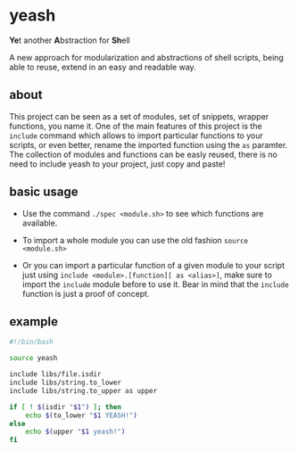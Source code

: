# yeash
**Ye**t another **A**bstraction for **Sh**ell

A new approach for modularization and abstractions of shell scripts, being able to reuse, extend in an easy and readable way.


## about

This project can be seen as a set of modules, set of snippets, wrapper functions, you name it. One of the main features of this project is the ```include``` command which allows to import particular functions to your scripts, or even better, rename the imported function using the ```as``` paramter. The collection of modules and functions can be easly reused, there is no need to include yeash to your project, just copy and paste!


## basic usage
- Use the command ```./spec <module.sh>``` to see which functions are available.

- To import a whole module you can use the old fashion ```source <module.sh>```

- Or you can import a particular function of a given module to your script just using ```include <module>.[function][ as <alias>]```, make sure to import the ```include``` module before to use it. Bear in mind that the ```include``` function is just a proof of concept.


## example

```sh
#!/bin/bash

source yeash

include libs/file.isdir
include libs/string.to_lower
include libs/string.to_upper as upper

if [ ! $(isdir "$1") ]; then
    echo $(to_lower "$1 YEASH!")
else
    echo $(upper "$1 yeash!")
fi

```

